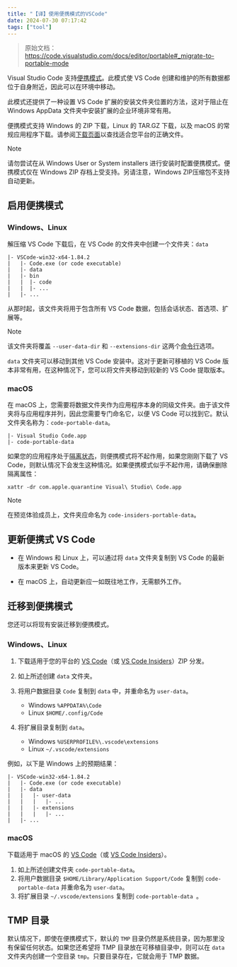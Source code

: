 ```yaml
---
title: "【译】使用便携模式的VSCode"
date: 2024-07-30 07:17:42
tags: ["tool"]
---
```



<!--more-->

> 原始文档：https://code.visualstudio.com/docs/editor/portable#_migrate-to-portable-mode

Visual Studio Code 支持[便携模式](https://en.wikipedia.org/wiki/Portable_application)。此模式使 VS Code 创建和维护的所有数据都位于自身附近，因此可以在环境中移动。

此模式还提供了一种设置 VS Code 扩展的安装文件夹位置的方法，这对于阻止在 Windows AppData 文件夹中安装扩展的企业环境非常有用。

便携模式支持 Windows 的 ZIP 下载，Linux 的 TAR.GZ 下载，以及 macOS 的常规应用程序下载。请参阅[下载页面](https://code.visualstudio.com/download)以查找适合您平台的正确文件。

> [!note]
> 请勿尝试在从 Windows User or System installers 进行安装时配置便携模式。便携模式仅在 Windows ZIP 存档上受支持。另请注意，Windows ZIP压缩包不支持自动更新。

## 启用便携模式

### Windows、Linux

解压缩 VS Code 下载后，在 VS Code 的文件夹中创建一个文件夹：`data`

```
|- VSCode-win32-x64-1.84.2
|   |- Code.exe (or code executable)
|   |- data
|   |- bin
|   |  |- code
|   |  |- ...
|   |- ...
```
从那时起，该文件夹将用于包含所有 VS Code 数据，包括会话状态、首选项、扩展等。

> [!note]
> 该文件夹将覆盖 `--user-data-dir` 和 `--extensions-dir` 这两个[命令行](https://code.visualstudio.com/docs/editor/command-line#_advanced-cli-options)选项。

`data` 文件夹可以移动到其他 VS Code 安装中。这对于更新可移植的 VS Code 版本非常有用，在这种情况下，您可以将文件夹移动到较新的 VS Code 提取版本。

### macOS

在 macOS 上，您需要将数据文件夹作为应用程序本身的同级文件夹。由于该文件夹将与应用程序并列，因此您需要专门命名它，以便 VS Code 可以找到它。默认文件夹名称为：`code-portable-data`。

```
|- Visual Studio Code.app
|- code-portable-data
```

如果您的应用程序处于[隔离状态](https://apple.stackexchange.com/a/104875)，则便携模式将不起作用，如果您刚刚下载了 VS Code，则默认情况下会发生这种情况。如果便携模式似乎不起作用，请确保删除隔离属性：

```
xattr -dr com.apple.quarantine Visual\ Studio\ Code.app
```

> [!note]
> 在预览体验成员上，文件夹应命名为 `code-insiders-portable-data`。

## 更新便携式 VS Code

- 在 Windows 和 Linux 上，可以通过将 `data` 文件夹复制到 VS Code 的最新版本来更新 VS Code。

- 在 macOS 上，自动更新应一如既往地工作，无需额外工作。

## 迁移到便携模式

您还可以将现有安装迁移到便携模式。

### Windows、Linux

1. 下载适用于您的平台的 [VS Code](https://code.visualstudio.com/download)（或 [VS Code Insiders](https://code.visualstudio.com/insiders)）ZIP 分发。

2. 如上所述创建 `data` 文件夹。
3. 将用户数据目录 `Code` 复制到 `data` 中，并重命名为 `user-data`。
    - Windows `%APPDATA%\Code`
    - Linux `$HOME/.config/Code`
4. 将扩展目录复制到 `data`。
    - Windows `%USERPROFILE%\.vscode\extensions`
    - Linux `~/.vscode/extensions`

例如，以下是 Windows 上的预期结果：

```
|- VSCode-win32-x64-1.84.2
|   |- Code.exe (or code executable)
|   |- data
|   |   |- user-data
|   |   |   |- ...
|   |   |- extensions
|   |   |   |- ...
|   |- ...
```

### macOS

下载适用于 macOS 的 [VS Code](https://code.visualstudio.com/download)（或 [VS Code Insiders](https://code.visualstudio.com/insiders)）。

1. 如上所述创建文件夹 `code-portable-data`。
2. 将用户数据目录 `$HOME/Library/Application Support/Code` 复制到 `code-portable-data` 并重命名为 `user-data`。
3. 将扩展目录 `~/.vscode/extensions` 复制到 `code-portable-data
`。

## TMP 目录

默认情况下，即使在便携模式下，默认的 `TMP` 目录仍然是系统目录，因为那里没有保留任何状态。如果您还希望将 TMP 目录放在可移植目录中，则可以在 `data` 文件夹内创建一个空目录 `tmp`。只要目录存在，它就会用于 TMP 数据。